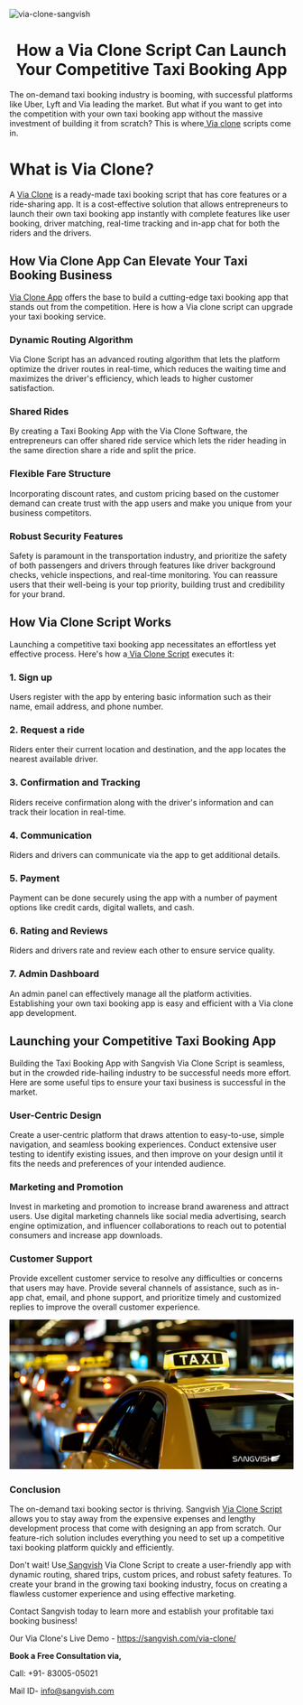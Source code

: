 ![via-clone-sangvish](https://github.com/sangvishtechnologies/via-clone/assets/161323540/bf27c2f2-0ac9-4f3d-9d47-91f26fddf704)

<h1 align="center"> How a Via Clone Script Can Launch Your Competitive Taxi Booking App </h1> 

The on-demand taxi booking industry is booming, with successful platforms like Uber, Lyft and Via leading the market. But what if you want to get into the competition with your own taxi booking app without the massive investment of building it from scratch? This is where[ Via clone](https://sangvish.com/via-clone/) scripts come in.
# What is Via Clone?
A [Via Clone](https://sangvish.com/via-clone/) is a ready-made taxi booking script that has core features or a ride-sharing app. It is a cost-effective solution that allows entrepreneurs to launch their own taxi booking app instantly with complete features like user booking, driver matching, real-time tracking and in-app chat for both the riders and the drivers. 
## How Via Clone App Can Elevate Your Taxi Booking Business
[Via Clone App](https://sangvish.com/via-clone/) offers the base to build a cutting-edge taxi booking app that stands out from the competition. Here is how a Via clone script can upgrade your taxi booking service. 
### Dynamic Routing Algorithm
Via Clone Script has an advanced routing algorithm that lets the platform optimize the driver routes in real-time, which reduces the waiting time and maximizes the driver's efficiency, which leads to higher customer satisfaction. 
### Shared Rides
By creating a Taxi Booking App with the Via Clone Software, the entrepreneurs can offer shared ride service which lets the rider heading in the same direction share a ride and split the price. 
### Flexible Fare Structure
Incorporating discount rates, and custom pricing based on the customer demand can create trust with the app users and make you unique from your business competitors.
### Robust Security Features
Safety is paramount in the transportation industry, and prioritize the safety of both passengers and drivers through features like driver background checks, vehicle inspections, and real-time monitoring. You can reassure users that their well-being is your top priority, building trust and credibility for your brand.
## How Via Clone Script Works 
Launching a competitive taxi booking app necessitates an effortless yet effective process. Here's how a[ Via Clone Script](https://sangvish.com/via-clone/) executes it:
### 1. Sign up
Users register with the app by entering basic information such as their name, email address, and phone number.
### 2. Request a ride
Riders enter their current location and destination, and the app locates the nearest available driver.
### 3. Confirmation and Tracking
Riders receive confirmation along with the driver's information and can track their location in real-time.
### 4. Communication
Riders and drivers can communicate via the app to get additional details.
### 5. Payment
Payment can be done securely using the app with a number of payment options like credit cards, digital wallets, and cash.
### 6. Rating and Reviews
Riders and drivers rate and review each other to ensure service quality.
### 7. Admin Dashboard
An admin panel can effectively manage all the platform activities.
Establishing your own taxi booking app is easy and efficient with a Via clone app development.
## Launching your Competitive Taxi Booking App
Building the Taxi Booking App with Sangvish Via Clone Script is seamless, but in the crowded ride-hailing industry to be successful needs more effort. Here are some useful tips to ensure your taxi business is successful in the market. 
### User-Centric Design 
Create a user-centric platform that draws attention to easy-to-use, simple navigation, and seamless booking experiences. Conduct extensive user testing to identify existing issues, and then improve on your design until it fits the needs and preferences of your intended audience.
### Marketing and Promotion
Invest in marketing and promotion to increase brand awareness and attract users. Use digital marketing channels like social media advertising, search engine optimization, and influencer collaborations to reach out to potential consumers and increase app downloads.
### Customer Support
Provide excellent customer service to resolve any difficulties or concerns that users may have. Provide several channels of assistance, such as in-app chat, email, and phone support, and prioritize timely and customized replies to improve the overall customer experience.

<div class="Box-sc-g0xbh4-0 iIZCet"><img alt=“viaclonescript.png" src="https://github.com/sangvishtechnologies/via-clone/blob/main/images/via-clone.png" data-hpc="true" class="Box-sc-g0xbh4-0 kzRgrI"></div> 

### Conclusion
The on-demand taxi booking sector is thriving. Sangvish [Via Clone Script ](https://sangvish.com/via-clone/)allows you to stay away from the expensive expenses and lengthy development process that come with designing an app from scratch. Our feature-rich solution includes everything you need to set up a competitive taxi booking platform quickly and efficiently.

Don't wait! Use[ Sangvish](https://sangvish.com/) Via Clone Script to create a user-friendly app with dynamic routing, shared trips, custom prices, and robust safety features. To create your brand in the growing taxi booking industry, focus on creating a flawless customer experience and using effective marketing.

Contact Sangvish today to learn more and establish your profitable taxi booking business!

Our Via Clone's Live Demo - https://sangvish.com/via-clone/

**Book a Free Consultation via,** 

Call: +91- 83005-05021

Mail ID-  info@sangvish.com 

